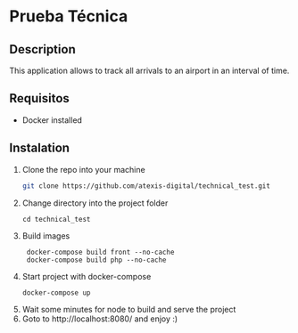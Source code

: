# Prueba Técnica

## Description
This application allows to track all arrivals to an airport in an interval of time.

## Requisitos
- Docker installed

## Instalation
1. Clone the repo into your machine
   ```bash
   git clone https://github.com/atexis-digital/technical_test.git
   ```
2. Change directory into the project folder
    ```
    cd technical_test
    ```
3. Build images 
   ```
    docker-compose build front --no-cache
    docker-compose build php --no-cache

   ```
4. Start project with docker-compose
    ```
   docker-compose up
   ```
5. Wait some minutes for node to build and serve the project
6. Goto to http://localhost:8080/ and enjoy :)